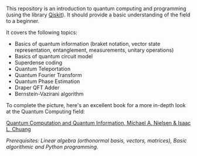 This repository is an introduction to quantum computing and programming (using the library [Qiskit](https://qiskit.org/)). It should provide a basic understanding of the field to a beginner.

It covers the following topics:
- Basics of quantum information (braket notation, vector state representation, entanglement, measurements, unitary operations)
- Basics of quantum circuit model
- Superdense coding
- Quantum Teleportation
- Quantum Fourier Transform
- Quantum Phase Estimation
- Draper QFT Adder
- Bernstein-Vazirani algorithm

To complete the picture, here's an excellent book for a more in-depth look at the Quantum Computing field:

[Quantum Computation and Quantum Information, Michael A. Nielsen & Isaac L. Chuang](https://profmcruz.files.wordpress.com/2017/08/quantum-computation-and-quantum-information-nielsen-chuang.pdf)

*Prerequisites: Linear algebra (orthonormal basis, vectors, matrices), Basic algorithmic and Python programming.*
